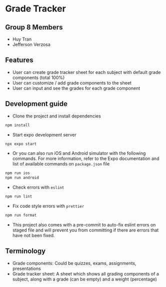# Grade Tracker
<!-- TODO: Write description -->

## Group 8 Members
- Huy Tran
- Jefferson Verzosa
<!-- TODO: Input member names -->

## Features
- User can create grade tracker sheet for each subject with default grade components (total 100%)
- User can customize / add grade components to the sheet 
- User can input and see the grades for each grade component

## Development guide
- Clone the project and install dependencies
```sh
npm install
```

- Start expo development server
```sh
npx expo start
```

- Or you can also run iOS and Android simulator with the following commands. For more information,
refer to the Expo documentation and list of available commands on `package.json` file
```sh
npm run ios
npm run android
```

- Check errors with `eslint`
```sh
npm run lint
```

- Fix code style errors with `prettier`
```sh
npm run format
```

- This project also comes with a pre-commit to auto-fix eslint errors on staged file and will
prevent you from committing if there are errors that have not been fixed.

## Terminology
- Grade components: Could be quizzes, exams, assignments, presentations
- Grade tracker sheet: A sheet which shows all grading components of a subject, along with
a grade (can be empty) and a weight (percentage)
